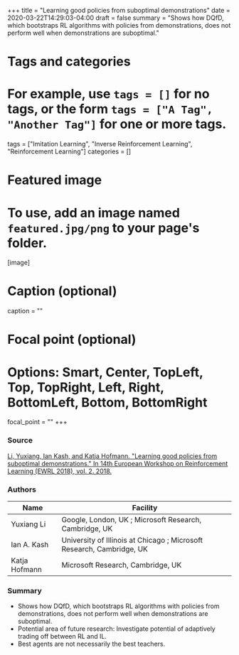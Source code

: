 +++
title = "Learning good policies from suboptimal demonstrations"
date = 2020-03-22T14:29:03-04:00
draft = false
summary = "Shows how DQfD, which bootstraps RL algorithms with policies from demonstrations, does not perform well when demonstrations are suboptimal."

# Tags and categories
# For example, use `tags = []` for no tags, or the form `tags = ["A Tag", "Another Tag"]` for one or more tags.
tags = ["Imitation Learning", "Inverse Reinforcement Learning", "Reinforcement Learning"]
categories = []

# Featured image
# To use, add an image named `featured.jpg/png` to your page's folder.
[image]
  # Caption (optional)
  caption = ""

  # Focal point (optional)
  # Options: Smart, Center, TopLeft, Top, TopRight, Left, Right, BottomLeft, Bottom, BottomRight
  focal_point = ""
+++

### Source

[Li, Yuxiang, Ian Kash, and Katja Hofmann. "Learning good policies from suboptimal demonstrations." In 14th European Workshop on Reinforcement Learning (EWRL 2018), vol. 2. 2018.](https://pdfs.semanticscholar.org/754c/dcf031965d49c7b7470db35ff26e4d309da0.pdf)

### Authors
Name | Facility
--- | ---
Yuxiang Li | Google, London, UK ; Microsoft Research, Cambridge, UK
Ian A. Kash | University of Illinois at Chicago ; Microsoft Research, Cambridge, UK
Katja Hofmann | Microsoft Research, Cambridge, UK

### Summary

* Shows how DQfD, which bootstraps RL algorithms with policies from demonstrations, does not perform well when demonstrations are suboptimal.
* Potential area of future research: Investigate potential of adaptively trading off between RL and IL.
* Best agents are not necessarily the best teachers.
